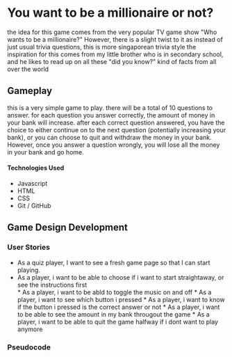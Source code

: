
<h1>You want to be a millionaire or not?</h1>
the idea for this game comes from the very popular TV game show "Who wants to be a millionaire?"
However, there is a slight twist to it as instead of just usual trivia questions, this is more singaporean trivia style
the inspiration for this comes from my little brother who is in secondary school, and he likes to read up on all these "did you know?" kind of facts from all over the world

<h2>Gameplay</h2>
this is a very simple game to play. there will be a total of 10 questions to answer. for each question you answer correctly, the amount of money in your bank will increase. after each correct question answered, you have the choice to either continue on to the next question (potentially increasing your bank), or you can choose to quit and withdraw the money in your bank. However, once you answer a question wrongly, you will lose all the money in your bank and go home.

<h4>Technologies Used</h4>
<ul>
  <li>Javascript</li>
  <li>HTML</li>
  <li>CSS</li>
  <li>Git / GitHub</li>
</ul>

<h2>Game Design Development</h2>

<h3>User Stories</h3>
<p>
  <ul>
    <li>As a quiz player, I want to see a fresh game page so that I can start playing.</li>
    <li>As a player, i want to be able to choose if i want to start straightaway, or see the instructions first</li>
    * As a player, i want to be abld to toggle the music on and off
    * As a player, i want to see which button i pressed
    * As a player, i want to know if the button i pressed is the correct answer or not
    * As a player, i want  to be able to see the amount in my bank througout the game
    * As a player, i want to be able to quit the game halfway if i dont want to play anymore
    

  </ul>
</p>

<h3>Pseudocode</h3>
